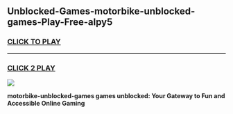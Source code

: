
## Unblocked-Games-motorbike-unblocked-games-Play-Free-alpy5
<h3>
<a href="https://premium76.site?title=motorbike-unblocked-games&ref=17A">CLICK TO PLAY</a></h3>
<hr>

<h3>
<a href="https://premium76.site?title=motorbike-unblocked-games&ref=17A">CLICK 2 PLAY</a>
  
</h3>

<a href="https://premium76.site?title=motorbike-unblocked-games&ref=17A"><img src="https://clearcache.store/games.png"></a>


**motorbike-unblocked-games games unblocked: Your Gateway to Fun and Accessible Online Gaming**
